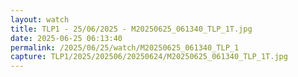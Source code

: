 ```yaml
---
layout: watch
title: TLP1 - 25/06/2025 - M20250625_061340_TLP_1T.jpg
date: 2025-06-25 06:13:40
permalink: /2025/06/25/watch/M20250625_061340_TLP_1
capture: TLP1/2025/202506/20250624/M20250625_061340_TLP_1T.jpg
---
```

